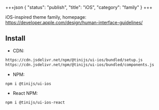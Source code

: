 +++json
{
  "status": "publish",
  "title": "iOS",
  "category": "family"
}
+++

iOS-inspired theme family, homepage: https://developer.apple.com/design/human-interface-guidelines/

## Install

- CDN:

```txt
https://cdn.jsdelivr.net/npm/@tinijs/ui-ios/bundled/setup.js
https://cdn.jsdelivr.net/npm/@tinijs/ui-ios/bundled/components.js
```

- NPM:

```bash
npm i @tinijs/ui-ios
```

- React NPM:

```bash
npm i @tinijs/ui-ios-react
```
